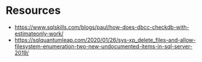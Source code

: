 Resources
=========
* https://www.sqlskills.com/blogs/paul/how-does-dbcc-checkdb-with-estimateonly-work/
* https://sqlquantumleap.com/2020/01/26/sys-xp_delete_files-and-allow-filesystem-enumeration-two-new-undocumented-items-in-sql-server-2019/

